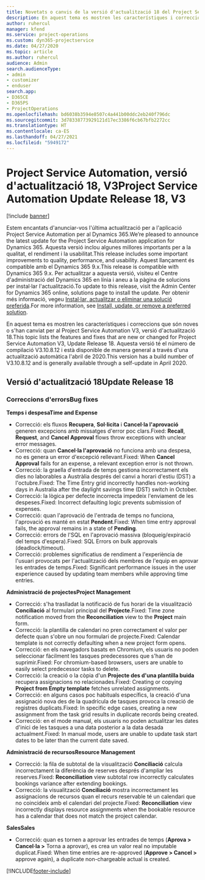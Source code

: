 ```yaml
---
title: Novetats o canvis de la versió d'actualització 18 del Project Service Automation, V3
description: En aquest tema es mostren les característiques i correccions disponibles al Project Service Automation V3, versió d'actualització 18.
author: ruhercul
manager: kfend
ms.service: project-operations
ms.custom: dyn365-projectservice
ms.date: 04/27/2020
ms.topic: article
ms.author: ruhercul
audience: Admin
search.audienceType:
- admin
- customizer
- enduser
search.app:
- D365CE
- D365PS
- ProjectOperations
ms.openlocfilehash: bd6038b3594e8507c4a441b00ddc2eb240f796dc
ms.sourcegitcommit: 3d78338773929121d17ec3386f6cb67bfb2272cc
ms.translationtype: HT
ms.contentlocale: ca-ES
ms.lasthandoff: 04/27/2021
ms.locfileid: "5949172"
---
```

# <a name="project-service-automation-update-release-18-v3"></a><span data-ttu-id="b0abe-103">Project Service Automation, versió d'actualització 18, V3</span><span class="sxs-lookup"><span data-stu-id="b0abe-103">Project Service Automation Update Release 18, V3</span></span>

[!include [banner](../includes/psa-now-project-operations.md)]

<span data-ttu-id="b0abe-104">Estem encantats d'anunciar-vos l'última actualització per a l'aplicació Project Service Automation per al Dynamics 365.</span><span class="sxs-lookup"><span data-stu-id="b0abe-104">We’re pleased to announce the latest update for the Project Service Automation application for Dynamics 365.</span></span> <span data-ttu-id="b0abe-105">Aquesta versió inclou algunes millores importants per a la qualitat, el rendiment i la usabilitat.</span><span class="sxs-lookup"><span data-stu-id="b0abe-105">This release includes some important improvements to quality, performance, and usability.</span></span> <span data-ttu-id="b0abe-106">Aquest llançament és compatible amb el Dynamics 365 9.x.</span><span class="sxs-lookup"><span data-stu-id="b0abe-106">This release is compatible with Dynamics 365 9.x.</span></span> <span data-ttu-id="b0abe-107">Per actualitzar a aquesta versió, visiteu el Centre d'administració del Dynamics 365 en línia i aneu a la pàgina de solucions per instal·lar l'actualització.</span><span class="sxs-lookup"><span data-stu-id="b0abe-107">To update to this release, visit the Admin Center for Dynamics 365 online, solutions page to install the update.</span></span> <span data-ttu-id="b0abe-108">Per obtenir més informació, vegeu [Instal·lar, actualitzar o eliminar una solució preferida](/power-platform/admin/install-remove-preferred-solution).</span><span class="sxs-lookup"><span data-stu-id="b0abe-108">For more information, see [Install, update, or remove a preferred solution](/power-platform/admin/install-remove-preferred-solution).</span></span>

<span data-ttu-id="b0abe-109">En aquest tema es mostren les característiques i correccions que són noves o s'han canviat per al Project Service Automation V3, versió d'actualització 18.</span><span class="sxs-lookup"><span data-stu-id="b0abe-109">This topic lists the features and fixes that are new or changed for Project Service Automation V3, Update Release 18.</span></span> <span data-ttu-id="b0abe-110">Aquesta versió té el número de compilació V3.10.8.12 i està disponible de manera general a través d'una actualització automàtica l'abril de 2020.</span><span class="sxs-lookup"><span data-stu-id="b0abe-110">This version has a build number of V3.10.8.12 and is generally available through a self-update in April 2020.</span></span>

## <a name="update-release-18"></a><span data-ttu-id="b0abe-111">Versió d'actualització 18</span><span class="sxs-lookup"><span data-stu-id="b0abe-111">Update Release 18</span></span>

### <a name="bug-fixes"></a><span data-ttu-id="b0abe-112">Correccions d'errors</span><span class="sxs-lookup"><span data-stu-id="b0abe-112">Bug fixes</span></span>

<span data-ttu-id="b0abe-113">**Temps i despesa**</span><span class="sxs-lookup"><span data-stu-id="b0abe-113">**Time and Expense**</span></span>

- <span data-ttu-id="b0abe-114">Correcció: els fluxos **Recupera**, **Sol·licita** i **Cancel·la l'aprovació** generen excepcions amb missatges d'error poc clars.</span><span class="sxs-lookup"><span data-stu-id="b0abe-114">Fixed: **Recall**, **Request**, and **Cancel Approval** flows throw exceptions with unclear error messages.</span></span>
- <span data-ttu-id="b0abe-115">Correcció: quan **Cancel·la l'aprovació** no funciona amb una despesa, no es genera un error d'excepció rellevant.</span><span class="sxs-lookup"><span data-stu-id="b0abe-115">Fixed: When **Cancel Approval** fails for an expense, a relevant exception error is not thrown.</span></span>
- <span data-ttu-id="b0abe-116">Correcció: la graella d'entrada de temps gestiona incorrectament els dies no laborables a Austràlia després del canvi a horari d'estiu (DST) a l'octubre.</span><span class="sxs-lookup"><span data-stu-id="b0abe-116">Fixed: The Time Entry grid incorrectly handles non-working days in Australia after the daylight savings time (DST) switch in October.</span></span>
- <span data-ttu-id="b0abe-117">Correcció: la lògica per defecte incorrecta impedeix l'enviament de les despeses.</span><span class="sxs-lookup"><span data-stu-id="b0abe-117">Fixed: Incorrect defaulting logic prevents submission of expenses.</span></span>
- <span data-ttu-id="b0abe-118">Correcció: quan l'aprovació de l'entrada de temps no funciona, l'aprovació es manté en estat **Pendent**.</span><span class="sxs-lookup"><span data-stu-id="b0abe-118">Fixed: When time entry approval fails, the approval remains in a state of **Pending**.</span></span>
- <span data-ttu-id="b0abe-119">Correcció: errors de l'SQL en l'aprovació massiva (bloqueig/expiració del temps d'espera).</span><span class="sxs-lookup"><span data-stu-id="b0abe-119">Fixed: SQL Errors on bulk approvals (deadlock/timeout).</span></span>
- <span data-ttu-id="b0abe-120">Correcció: problemes significatius de rendiment a l'experiència de l'usuari provocats per l'actualització dels membres de l'equip en aprovar les entrades de temps.</span><span class="sxs-lookup"><span data-stu-id="b0abe-120">Fixed: Significant performance issues in the user experience caused by updating team members while approving time entries.</span></span>

<span data-ttu-id="b0abe-121">**Administració de projectes**</span><span class="sxs-lookup"><span data-stu-id="b0abe-121">**Project Management**</span></span>

- <span data-ttu-id="b0abe-122">Correcció: s'ha traslladat la notificació de fus horari de la visualització **Conciliació** al formulari principal del **Projecte**.</span><span class="sxs-lookup"><span data-stu-id="b0abe-122">Fixed: Time zone notification moved from the **Reconciliation** view to the **Project** main form.</span></span>
- <span data-ttu-id="b0abe-123">Correcció: la plantilla de calendari no pren correctament el valor per defecte quan s'obre un nou formulari de projecte.</span><span class="sxs-lookup"><span data-stu-id="b0abe-123">Fixed: Calendar template is not correctly defaulting when a new project form opens.</span></span>
- <span data-ttu-id="b0abe-124">Correcció: en els navegadors basats en Chromium, els usuaris no poden seleccionar fàcilment les tasques predecessores que s'han de suprimir.</span><span class="sxs-lookup"><span data-stu-id="b0abe-124">Fixed: For chromium-based browsers, users are unable to easily select predecessor tasks to delete.</span></span>
- <span data-ttu-id="b0abe-125">Correcció: la creació o la còpia d'un **Projecte des d'una plantilla buida** recupera assignacions no relacionades.</span><span class="sxs-lookup"><span data-stu-id="b0abe-125">Fixed: Creating or copying **Project from Empty template** fetches unrelated assignments.</span></span>
- <span data-ttu-id="b0abe-126">Correcció: en alguns casos poc habituals específics, la creació d'una assignació nova des de la quadrícula de tasques provoca la creació de registres duplicats.</span><span class="sxs-lookup"><span data-stu-id="b0abe-126">Fixed: In specific edge cases, creating a new assignment from the task grid results in duplicate records being created.</span></span>
- <span data-ttu-id="b0abe-127">Correcció: en el mode manual, els usuaris no poden actualitzar les dates d'inici de les tasques a una data posterior a la data desada actualment.</span><span class="sxs-lookup"><span data-stu-id="b0abe-127">Fixed: In manual mode, users are unable to update task start dates to be later than the current date saved.</span></span>

<span data-ttu-id="b0abe-128">**Administració de recursos**</span><span class="sxs-lookup"><span data-stu-id="b0abe-128">**Resource Management**</span></span>

- <span data-ttu-id="b0abe-129">Correcció: la fila de subtotal de la visualització **Conciliació** calcula incorrectament la diferència de reserves després d'ampliar les reserves.</span><span class="sxs-lookup"><span data-stu-id="b0abe-129">Fixed: **Reconciliation** view subtotal row incorrectly calculates bookings variance after extending bookings.</span></span>
- <span data-ttu-id="b0abe-130">Correcció: la visualització **Conciliació** mostra incorrectament les assignacions de recursos quan el recurs reservable té un calendari que no coincideix amb el calendari del projecte.</span><span class="sxs-lookup"><span data-stu-id="b0abe-130">Fixed: **Reconciliation** view incorrectly displays resource assignments when the bookable resource has a calendar that does not match the project calendar.</span></span>

<span data-ttu-id="b0abe-131">**Sales**</span><span class="sxs-lookup"><span data-stu-id="b0abe-131">**Sales**</span></span>

- <span data-ttu-id="b0abe-132">Correcció: quan es tornen a aprovar les entrades de temps (**Aprova > Cancel·la >** Torna a aprovar), es crea un valor real no imputable duplicat.</span><span class="sxs-lookup"><span data-stu-id="b0abe-132">Fixed: When time entries are re-approved (**Approve > Cancel >** approve again), a duplicate non-chargeable actual is created.</span></span>


[!INCLUDE[footer-include](../includes/footer-banner.md)]